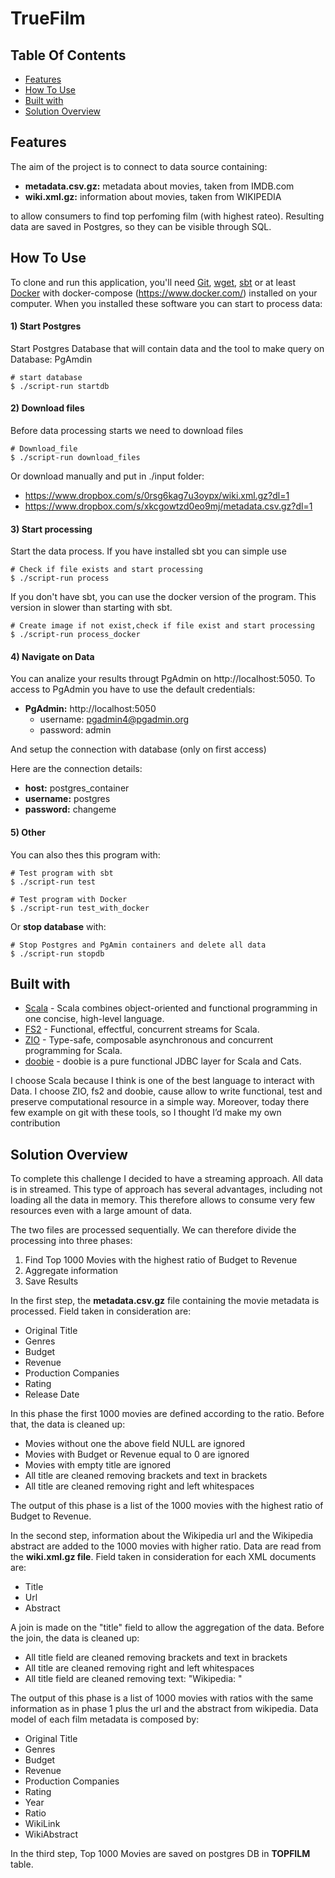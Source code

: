 # TrueFilm
## Table Of Contents

<!-- START doctoc generated TOC please keep comment here to allow auto update -->
<!-- DON'T EDIT THIS SECTION, INSTEAD RE-RUN doctoc TO UPDATE -->

- [Features](#features)
- [How To Use](#how-to-use)
- [Built with](#built-with)
- [Solution Overview](#solution-overview)

<!-- END doctoc generated TOC please keep comment here to allow auto update -->


## Features

The aim of the project is to connect to data source containing:
* **metadata.csv.gz:** metadata about movies, taken from IMDB.com 
* **wiki.xml.gz:** information about movies, taken from WIKIPEDIA

to allow consumers to find top perfoming film (with highest rateo).
Resulting data are saved in Postgres, so they can be visible through SQL.

## How To Use

To clone and run this application, you'll need [Git](https://git-scm.com), [wget](https://www.gnu.org/software/wget/), [sbt](http://www.scala-sbt.org/) or at least [Docker](https://www.docker.com/) with docker-compose (https://www.docker.com/)  installed on your computer. When you installed these software you can start to process data:

#### 1) Start Postgres
Start Postgres Database that will contain data and the tool to make query on Database: PgAmdin

```shell script
# start database
$ ./script-run startdb
```
#### 2) Download files
Before data processing starts we need to download files
```shell script
# Download_file
$ ./script-run download_files
```
Or download manually and put in ./input folder:
* https://www.dropbox.com/s/0rsg6kag7u3oypx/wiki.xml.gz?dl=1
* https://www.dropbox.com/s/xkcgowtzd0eo9mj/metadata.csv.gz?dl=1


#### 3) Start processing
Start the data process. If you have installed sbt you can simple use
```shell script
# Check if file exists and start processing
$ ./script-run process
```
If you don't have sbt, you can use the docker version of the program. This version in slower than starting with sbt.
```shell script
# Create image if not exist,check if file exist and start processing
$ ./script-run process_docker
```

#### 4) Navigate on Data
You can analize your results througt PgAdmin on http://localhost:5050.
To access to PgAdmin you have to use the default credentials:
* **PgAdmin:** http://localhost:5050
    * username: pgadmin4@pgadmin.org
    * password: admin
    
And setup the connection with database (only on first access)

Here are the connection details:
* **host:** postgres_container
* **username:** postgres
* **password:** changeme

#### 5) Other
You can also thes this program with:
```shell script
# Test program with sbt
$ ./script-run test

# Test program with Docker
$ ./script-run test_with_docker
```

Or **stop database** with:
```shell script
# Stop Postgres and PgAmin containers and delete all data
$ ./script-run stopdb
```

## Built with 

- [Scala](https://www.scala-lang.org/) - Scala combines object-oriented and functional programming in one concise, high-level language.
- [FS2](https://fs2.io/#/) - Functional, effectful, concurrent streams for Scala.
- [ZIO](https://zio.dev/) - Type-safe, composable asynchronous and concurrent programming for Scala.
- [doobie](https://tpolecat.github.io/doobie/) - doobie is a pure functional JDBC layer for Scala and Cats.

I choose Scala because I think is one of the best language to interact with Data. I choose ZIO, fs2 and doobie, cause allow to write functional, test and preserve computational resource in a simple way. Moreover, today there few example on git with these tools, so I thought I’d make my own contribution

## Solution Overview

To complete this challenge I decided to have a streaming approach. All data is in streamed. This type of approach has several advantages, including not loading all the data in memory. This therefore allows to consume very few resources even with a large amount of data.

The two files are processed sequentially. We can therefore divide the processing into three phases:
1) Find Top 1000 Movies with the highest ratio of Budget to Revenue
2) Aggregate information
3) Save Results

In the first step, the **metadata.csv.gz** file containing the movie metadata is processed.
Field taken in consideration are:
* Original Title
* Genres
* Budget
* Revenue
* Production Companies
* Rating
* Release Date

In this phase the first 1000 movies are defined according to the ratio. Before that, the data is cleaned up:
* Movies without one the above field NULL are ignored
* Movies with Budget or Revenue equal to 0 are ignored
* Movies with empty title are ignored
* All title are cleaned removing brackets and text in brackets
* All title are cleaned removing right and left whitespaces

The output of this phase is a list of the 1000 movies with the highest ratio of Budget to Revenue.

In the second step, information about the Wikipedia url and the Wikipedia abstract are added to the 1000 movies with higher ratio. 
Data are read from the **wiki.xml.gz file**. Field taken in consideration for each XML documents are:
* Title
* Url
* Abstract

A join is made on the "title" field to allow the aggregation of the data.
Before the join, the data is cleaned up:
* All title field are cleaned removing brackets and text in brackets
* All title are cleaned removing right and left whitespaces
* All title field are cleaned removing text: "Wikipedia: "

The output of this phase is a list of 1000 movies with ratios with the same information as in phase 1 plus the url and the abstract from wikipedia.
Data model of each film metadata is composed by:
* Original Title
* Genres
* Budget
* Revenue
* Production Companies
* Rating
* Year
* Ratio
* WikiLink
* WikiAbstract

In the third step, Top 1000 Movies are saved on postgres DB in **TOPFILM** table.
